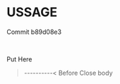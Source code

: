 # USSAGE

Commit b89d08e3
<script src="https://cdn.statically.io/gh/oxygenfox/assets/b89d08e3/vconsole/vconsole.min.js"></script>
<br />
<script src="https://cdn.statically.io/gh/oxygenfox/assets/b89d08e3/vconsole/vconsole-custom.js"></script>




 Put Here 
>----------<
Before Close body
